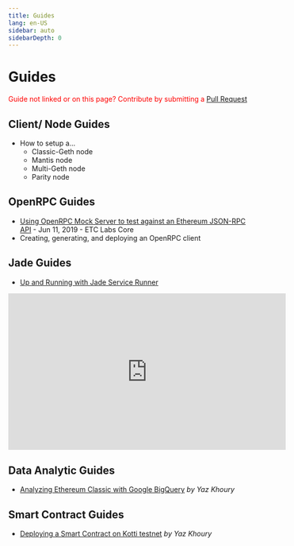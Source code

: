 ```yaml
---
title: Guides
lang: en-US
sidebar: auto
sidebarDepth: 0
---
```


# Guides

<p class="featured" style="color: red">Guide not linked or on this page? Contribute by submitting a <a href="https://github.com/etclabscore/ethclassic-dev-website">Pull Request</a></p>

## Client/ Node Guides

- How to setup a...
  - Classic-Geth node 
  - Mantis node
  - Multi-Geth node
  - Parity node

## OpenRPC Guides

- [Using OpenRPC Mock Server to test against an Ethereum JSON-RPC API](https://medium.com/etclabscore/using-openrpc-mock-server-to-test-against-an-ethereum-json-rpc-api-50b86b6d02d6) - Jun 11, 2019 - ETC Labs Core
- Creating, generating, and deploying an OpenRPC client

## Jade Guides

- [Up and Running with Jade Service Runner](https://www.youtube.com/watch?v=Y-Wdg1hgMls)
<iframe width="560" height="315" src="https://www.youtube.com/watch?v=Y-Wdg1hgMls" frameborder="0" allow="accelerometer; autoplay; encrypted-media; gyroscope; picture-in-picture" allowfullscreen></iframe>

## Data Analytic Guides

- [Analyzing Ethereum Classic with Google BigQuery](https://medium.com/ethereum-classic/analyzing-ethereum-classic-with-google-bigquery-df55822ec6a6) *by Yaz Khoury*

## Smart Contract Guides

- [Deploying a Smart Contract on Kotti testnet](https://medium.com/ethereum-classic/kotti-solidity-etc-oh-my-2ae36926454d) *by Yaz Khoury*